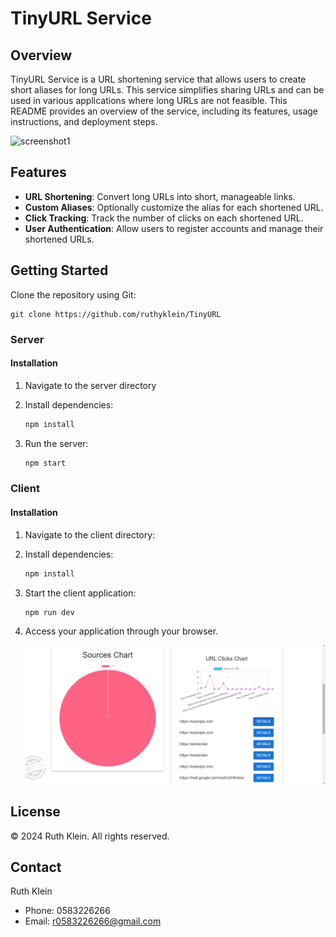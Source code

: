 # TinyURL Service

## Overview

TinyURL Service is a URL shortening service that allows users to create short aliases for long URLs. This service simplifies sharing URLs and can be used in various applications where long URLs are not feasible. This README provides an overview of the service, including its features, usage instructions, and deployment steps.

   ![screenshot1](\TinyUrlClient\src\screenShots\s3.png)

## Features

- **URL Shortening**: Convert long URLs into short, manageable links.
- **Custom Aliases**: Optionally customize the alias for each shortened URL.
- **Click Tracking**: Track the number of clicks on each shortened URL.
- **User Authentication**: Allow users to register accounts and manage their shortened URLs.

## Getting Started

Clone the repository using Git:

    git clone https://github.com/ruthyklein/TinyURL
    
### Server

#### Installation

1. Navigate to the server directory
   
2. Install dependencies:
    ```bash
    npm install
    ```

3. Run the server:
    ```bash
    npm start
    ```

### Client

#### Installation

1. Navigate to the client directory:
  
2. Install dependencies:
    ```bash
    npm install
    ```
3. Start the client application:
    ```bash
    npm run dev
    ```
4. Access your application through your browser.



   ![screenshot1](\TinyUrlClient\src\screenShots\s2.png)
## License

© 2024 Ruth Klein. All rights reserved.

## Contact

Ruth Klein
- Phone: 0583226266
- Email: r0583226266@gmail.com
